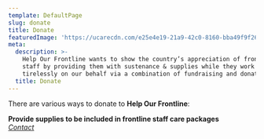```yaml
---
template: DefaultPage
slug: donate
title: Donate
featuredImage: 'https://ucarecdn.com/e25e4e19-21a9-42c0-8160-bba49f9f2613/'
meta:
  description: >-
    Help Our Frontline wants to show the country’s appreciation of frontline NHS
    staff by providing them with sustenance & supplies while they work
    tirelessly on our behalf via a combination of fundraising and donations.
  title: Donate
---
```

There are various ways to donate to **Help Our Frontline**:

**Provide supplies to be included in frontline staff care packages**\
*[Contact](/contact)*